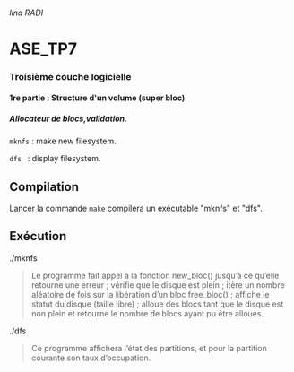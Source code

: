 ###### lina RADI

# ASE_TP7
### Troisième couche logicielle 
#### 1re partie : Structure d'un volume (super bloc)

##### Allocateur de blocs,validation. 

``` mknfs ``` : make new filesystem. 

```dfs ``` : display filesystem. 



## Compilation
Lancer la commande ```make``` compilera un exécutable "mknfs" et "dfs".


## Exécution
./mknfs 
> Le programme fait appel à la fonction new_bloc() jusqu’à ce qu’elle retourne une erreur ;
vérifie que le disque est plein ;
itère un nombre aléatoire de fois sur la libération d’un bloc free_bloc() ;
affiche le statut du disque (taille libre) ;
alloue des blocs tant que le disque est non plein et retourne le nombre de blocs ayant pu être alloués.



./dfs
>Ce programme affichera l’état des partitions, et pour la partition courante son taux d’occupation.
